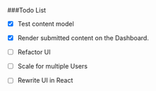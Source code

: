 ###Todo List

* [x] Test content model
* [x] Render submitted content on the Dashboard.
* [ ] Refactor UI
* [ ] Scale for multiple Users
* [ ] Rewrite UI in React

